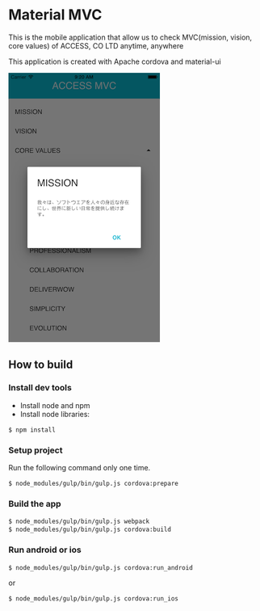 # Material MVC

This is the mobile application that allow us to check MVC(mission, vision, core values) of ACCESS, CO LTD anytime, anywhere

This application is created with Apache cordova and material-ui

![screenshot](./material-mvc.png)

## How to build

### Install dev tools

- Install node and npm
- Install node libraries:

```
$ npm install
```

### Setup project

Run the following command only one time.

```
$ node_modules/gulp/bin/gulp.js cordova:prepare
```

### Build the app

```
$ node_modules/gulp/bin/gulp.js webpack
$ node_modules/gulp/bin/gulp.js cordova:build
```

### Run android or ios

```
$ node_modules/gulp/bin/gulp.js cordova:run_android
```

or

```
$ node_modules/gulp/bin/gulp.js cordova:run_ios
```
